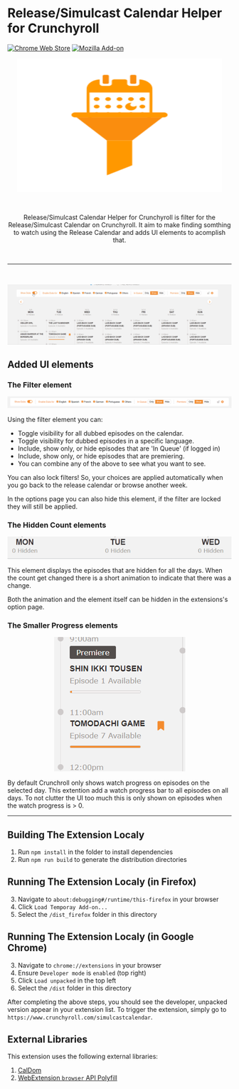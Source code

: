 # Release/Simulcast Calendar Helper for Crunchyroll

[![Chrome Web Store](https://img.shields.io/chrome-web-store/v/epkclcbkefpikbpopcpjjlbajhnglged?color=orange&label=Chrome%20Extension&logo=Google%20Chrome&logoColor=orange&style=flat-square)](https://chrome.google.com/webstore/detail/epkclcbkefpikbpopcpjjlbajhnglged)
[![Mozilla Add-on](https://img.shields.io/amo/v/8f010de3-24bd-4bdf-9317-f6498684d29d?color=orange&label=Firefox%20Addon&logo=Firefox&logoColor=orange&style=flat-square)](https://addons.mozilla.org/en-US/firefox/addon/release-calendar-filter-for-cr/)

<p align="center">
  <img width="460" height="300" alt="Logo; A calendar going through a filter cone" src="/promo/icon.svg?raw=true&sanitize=true">
</p>

<br/>
<p align="center">Release/Simulcast Calendar Helper for Crunchyroll is filter for the Release/Simulcast Calendar on Crunchyroll. It aim to make finding somthing to watch using the Release Calendar and adds UI elements to acomplish that. </p>
<br>
<hr>
<br>

<p align="center">
  <img alt="Logo; A calendar going through a filter cone" src="promo/GIFs/Overview.gif">
</p>

## Added UI elements

### The Filter element

<p align="center">
  <img alt="PNG of the filter" src="promo/filter.png">
</p>

Using the filter element you can:

- Toggle visibility for all dubbed episodes on the calendar.
- Toggle visibility for dubbed episodes in a specific language.
- Include, show only, or hide episodes that are 'In Queue' (if logged in)
- Include, show only, or hide episodes that are premiering.
- You can combine any of the above to see what you want to see.

You can also lock filters! So, your choices are applied automatically when you go back to the release calendar or browse another week.

In the options page you can also hide this element, if the filter are locked they will still be applied.

### The Hidden Count elements

<p align="center">
  <img alt="GIF of some hidden count elements chaging" src="promo/GIFs/HiddenCount.gif">
</p>

This element displays the episodes that are hidden for all the days. When the count get changed there is a short animation to indicate that there was a change.

Both the animation and the element itself can be hidden in the extensions's option page.

### The Smaller Progress elements

<p align="center">
  <img alt="PNG of some hidden count elements changing" src="promo/small_progress.png">
</p>

By default Crunchroll only shows watch progress on episodes on the selected day. This extention add a watch progress bar to all episodes on all days. To not clutter the UI too much this is only shown on episodes when the watch progress is > 0.

---

## Building The Extension Localy

1. Run `npm install` in the folder to install dependencies
2. Run `npm run build` to generate the distribution directories

## Running The Extension Localy (in Firefox)

3. Navigate to `about:debugging#/runtime/this-firefox` in your browser
4. Click `Load Temporay Add-on...`
5. Select the `/dist_firefox` folder in this directory

## Running The Extension Localy (in Google Chrome)

3. Navigate to `chrome://extensions` in your browser
4. Ensure `Developer mode` is `enabled` (top right)
5. Click `Load unpacked` in the top left
6. Select the `/dist` folder in this directory

After completing the above steps, you should see the developer, unpacked version appear in your extension list. To trigger the extension, simply go to `https://www.crunchyroll.com/simulcastcalendar`.

## External Libraries

This extension uses the following external libraries:

1. [CalDom](https://github.com/dumijay/CalDOM/)
2. [WebExtension `browser` API Polyfill](https://github.com/mozilla/webextension-polyfill/)
